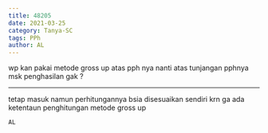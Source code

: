 ```yaml
---
title: 48205
date: 2021-03-25
category: Tanya-SC
tags: PPh
author: AL
---
```


wp kan pakai metode gross up atas pph nya nanti atas tunjangan pphnya msk penghasilan gak ?

---

tetap masuk namun perhitungannya bsia disesuaikan sendiri krn ga ada ketentaun penghitungan metode gross up

`AL`
